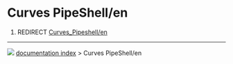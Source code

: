 # Curves PipeShell/en
1.  REDIRECT [Curves\_Pipeshell/en](Curves_Pipeshell/en.md)



---
![](images/Right_arrow.png) [documentation index](../README.md) > Curves PipeShell/en
